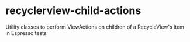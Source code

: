 # recyclerview-child-actions
Utility classes to perform ViewActions on children of a RecycleView's item in Espresso tests
